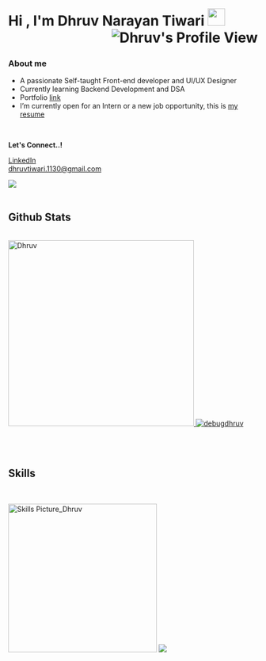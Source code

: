<h1 align="left"><b>Hi , I'm Dhruv Narayan Tiwari </b><img src="https://media.giphy.com/media/hvRJCLFzcasrR4ia7z/giphy.gif" width="35"><img align="right" src="https://komarev.com/ghpvc/?username=debugdhruv&label=Profile%20views&color=0e75b6&style=flat" alt="Dhruv's Profile View" /></h1>
<br>
<h3><b>About me</b></h3>

- A passionate Self-taught Front-end developer and UI/UX Designer
- Currently learning Backend Development and DSA
- Portfolio [link](https://www.bento.me/dhruvux)
- I’m currently open for an Intern or a new job opportunity, this is [my resume](https://drive.google.com/file/d/1QajQRx9Xu8NeX3yaG_dmtDn6XNjkS4YO/view?usp=sharing)

<br/>

<b>Let's Connect..!</b>
<div align='left'>
<a href="https://linkedin.com/in/dhruvux" target="_blank">
LinkedIn
</a>
<br>
<a href="mailto:dhruvtiwari.1130@gmail.com" target="_blank">
dhruvtiwari.1130@gmail.com
</a>
</div>

<img src="https://user-images.githubusercontent.com/73097560/115834477-dbab4500-a447-11eb-908a-139a6edaec5c.gif"><br><br>
<h2><b> Github Stats </b></h2>
<br>
<div align="left">
<a href="https://github.com/debugdhruv/">
  <img src="https://github-readme-stats.vercel.app/api/top-langs?username=debugdhruv&show_icons=true&locale=en&layout=compact&line_height=20&title_color=7A7ADB&icon_color=2234AE&text_color=#000000&bg_color=#ffffff" width="375"  alt="Dhruv"/>
  <img src="https://github-readme-stats.vercel.app/api?username=debugdhruv&show_icons=true&locale=en" alt="debugdhruv" />
</a>
</div>
<br /><br /><br />
<h2><b>Skills</b></h2>
<br>
<p align="left">
<img src="https://i.ibb.co/FbJZm0pL/Chat-GPT-Image-Jun-28-2025-01-07-02-PM.png" alt="Skills Picture_Dhruv" border="0" width="300px">
<img src="https://user-images.githubusercontent.com/73097560/115834477-dbab4500-a447-11eb-908a-139a6edaec5c.gif">
